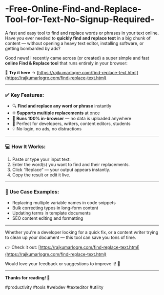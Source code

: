 # -Free-Online-Find-and-Replace-Tool-for-Text-No-Signup-Required-
A fast and easy tool to find and replace words or phrases in your text online.
Have you ever needed to **quickly find and replace text** in a big chunk of content — without opening a heavy text editor, installing software, or getting bombarded by ads?

Good news! I recently came across (or created) a super simple and fast **online Find & Replace tool** that runs entirely in your browser:

🔗 **Try it here** → [https://rajkumarlogre.com/find-replace-text.html](https://rajkumarlogre.com/find-replace-text.html)

---

### ✅ Key Features:

- 🔍 **Find and replace any word or phrase** instantly
- ➕ **Supports multiple replacements** at once
- 🚀 **Runs 100% in-browser** — no data is uploaded anywhere
- 🎯 Perfect for developers, writers, content editors, students
- 💡 No login, no ads, no distractions

---

### 💻 How It Works:

1. Paste or type your input text.
2. Enter the word(s) you want to find and their replacements.
3. Click “Replace” — your output appears instantly.
4. Copy the result or edit it live.

---

### 🎁 Use Case Examples:

- Replacing multiple variable names in code snippets
- Bulk correcting typos in long-form content
- Updating terms in template documents
- SEO content editing and formatting

---

Whether you're a developer looking for a quick fix, or a content writer trying to clean up your document — this tool can save you tons of time.

👉 Check it out: [https://rajkumarlogre.com/find-replace-text.html](https://rajkumarlogre.com/find-replace-text.html)

Would love your feedback or suggestions to improve it! 💬

---

**Thanks for reading! 🙌**

#productivity #tools #webdev #texteditor #utility
